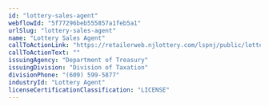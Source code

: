 ```yaml
---
id: "lottery-sales-agent"
webflowId: "5f77296beb555857a1feb5a1"
urlSlug: "lottery-sales-agent"
name: "Lottery Sales Agent"
callToActionLink: "https://retailerweb.njlottery.com/lspnj/public/lotteryhome"
callToActionText: ""
issuingAgency: "Department of Treasury"
issuingDivision: "Division of Taxation"
divisionPhone: "(609) 599-5877"
industryId: "Lottery Agent"
licenseCertificationClassification: "LICENSE"
---
```

